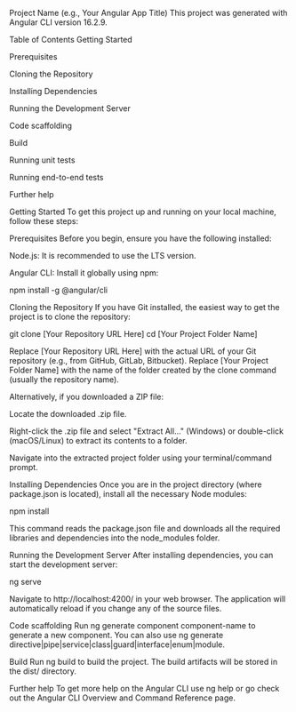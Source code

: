 Project Name (e.g., Your Angular App Title)
This project was generated with Angular CLI version 16.2.9.

Table of Contents
Getting Started

Prerequisites

Cloning the Repository

Installing Dependencies

Running the Development Server

Code scaffolding

Build

Running unit tests

Running end-to-end tests

Further help

Getting Started
To get this project up and running on your local machine, follow these steps:

Prerequisites
Before you begin, ensure you have the following installed:

Node.js: It is recommended to use the LTS version.

Angular CLI: Install it globally using npm:

npm install -g @angular/cli

Cloning the Repository
If you have Git installed, the easiest way to get the project is to clone the repository:

git clone [Your Repository URL Here]
cd [Your Project Folder Name]

Replace [Your Repository URL Here] with the actual URL of your Git repository (e.g., from GitHub, GitLab, Bitbucket).
Replace [Your Project Folder Name] with the name of the folder created by the clone command (usually the repository name).

Alternatively, if you downloaded a ZIP file:

Locate the downloaded .zip file.

Right-click the .zip file and select "Extract All..." (Windows) or double-click (macOS/Linux) to extract its contents to a folder.

Navigate into the extracted project folder using your terminal/command prompt.

Installing Dependencies
Once you are in the project directory (where package.json is located), install all the necessary Node modules:

npm install

This command reads the package.json file and downloads all the required libraries and dependencies into the node_modules folder.

Running the Development Server
After installing dependencies, you can start the development server:

ng serve

Navigate to http://localhost:4200/ in your web browser. The application will automatically reload if you change any of the source files.

Code scaffolding
Run ng generate component component-name to generate a new component. You can also use ng generate directive|pipe|service|class|guard|interface|enum|module.

Build
Run ng build to build the project. The build artifacts will be stored in the dist/ directory.


Further help
To get more help on the Angular CLI use ng help or go check out the Angular CLI Overview and Command Reference page.
